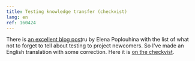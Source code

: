 ```yaml
---
title: Testing knowledge transfer (checkvist)
lang: en
ref: 160424
---
```


There is [an excellent blog post](http://positiveflower.blogspot.in/2016/04/blog-post.html)<span class="tag tag-lang">ru</span> by Elena Poplouhina with the list of what not to forget to tell about testing to project newcomers. So I've made an English translation with some correction. Here it is [on the checkvist](https://checkvist.com/checklists/554667-knowledge-transfer).


